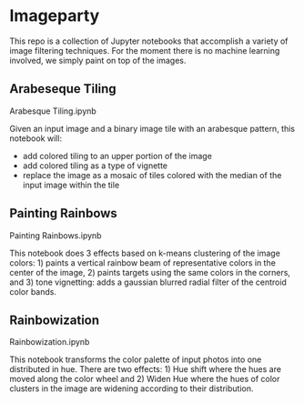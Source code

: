 # Imageparty

This repo is a collection of Jupyter notebooks that accomplish a variety of image filtering techniques. For the moment there is no machine learning involved, we simply paint on top of the images.

## Arabeseque Tiling

Arabesque Tiling.ipynb

Given an input image and a binary image tile with an arabesque pattern, this notebook will:
- add colored tiling to an upper portion of the image
- add colored tiling as a type of vignette
- replace the image as a mosaic of tiles colored with the median of the input image within the tile

## Painting Rainbows

Painting Rainbows.ipynb

This notebook does 3 effects based on k-means clustering of the image colors: 1) paints a vertical rainbow beam of representative colors in the center of the image, 2) paints targets using the same colors in the corners, and 3) tone vignetting: adds a gaussian blurred radial filter of the centroid color bands.

## Rainbowization

Rainbowization.ipynb

This notebook transforms the color palette of input photos into one distributed in hue. There are two effects: 1) Hue shift where the hues are moved along the color wheel and 2) Widen Hue where the hues of color clusters in the image are widening according to their distribution.
 
